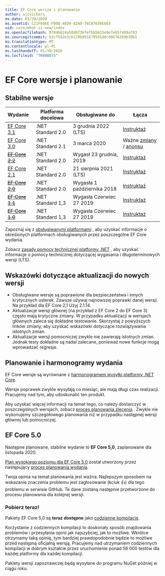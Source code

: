```yaml
---
title: EF Core wersje i planowanie
author: ajcvickers
ms.date: 01/29/2020
ms.assetid: C21F89EE-FB08-4ED9-A2A0-76CB7656E6E4
uid: core/what-is-new/index
ms.openlocfilehash: 0704b624a50d0736fefbb5633e9e7e657499a703
ms.sourcegitcommit: b3cf5d2e3cb170b9916795d1d8c88678269639b1
ms.translationtype: MT
ms.contentlocale: pl-PL
ms.lasthandoff: 01/30/2020
ms.locfileid: "76888075"
---
```

# <a name="ef-core-releases-and-planning"></a>EF Core wersje i planowanie

## <a name="stable-releases"></a>Stabilne wersje

| Wydanie | Platforma docelowa | Obsługiwane do | Łącza
|:--------|------------------|-----------------|------
| [EF Core 3,1](https://www.nuget.org/packages/Microsoft.EntityFrameworkCore/3.1.1) | .NET Standard 2.0 | 3 grudnia 2022 (LTS) | [Instruktaż](https://devblogs.microsoft.com/dotnet/announcing-entity-framework-core-3-1-and-entity-framework-6-4/)
| [EF Core 3,0](https://www.nuget.org/packages/Microsoft.EntityFrameworkCore/3.0.1) | .NET Standard 2.1 | 3 marca 2020 | Ważne [zmiany](ef-core-3.0/breaking-changes.md) / [anonsu](https://devblogs.microsoft.com/dotnet/announcing-ef-core-3-0-and-ef-6-3-general-availability/)
| ~~[EF Core 2,2](https://www.nuget.org/packages/Microsoft.EntityFrameworkCore/2.2.6)~~ | .NET Standard 2.0 | Wygasł 23 grudnia, 2019 | [Instruktaż](https://devblogs.microsoft.com/dotnet/announcing-entity-framework-core-2-2/)
| [EF Core 2.1](https://www.nuget.org/packages/Microsoft.EntityFrameworkCore/2.1.14) | .NET Standard 2.0 | 21 sierpnia 2021 (LTS) | [Instruktaż](https://devblogs.microsoft.com/dotnet/announcing-entity-framework-core-2-1/)
| ~~[EF Core 2,0](https://www.nuget.org/packages/Microsoft.EntityFrameworkCore/2.0.3)~~ | .NET Standard 2.0 | Wygasła 1 października 2018 | [Instruktaż](https://devblogs.microsoft.com/dotnet/announcing-entity-framework-core-2-0/)
| ~~[EF Core 1,1](https://www.nuget.org/packages/Microsoft.EntityFrameworkCore/1.1.6)~~ | .NET Standard 1,3 | Wygasła Czerwiec 27 2019 | [Instruktaż](https://devblogs.microsoft.com/dotnet/announcing-entity-framework-core-1-1/)
| ~~[EF Core 1,0](https://www.nuget.org/packages/Microsoft.EntityFrameworkCore/1.0.6)~~ | .NET Standard 1,3 | Wygasła Czerwiec 27 2019 | [Instruktaż](https://devblogs.microsoft.com/dotnet/entity-framework-core-1-0-0-available/)

Zapoznaj się z [obsługiwanymi platformami](../platforms/index.md) , aby uzyskać informacje o określonych platformach obsługiwanych przez poszczególne EF Core wydania.

Zobacz [zasady pomocy technicznej platformy .NET](https://dotnet.microsoft.com/platform/support/policy/dotnet-core) , aby uzyskać informacje o pomocy technicznej dotyczącej wygasania i długoterminowych wersji (LTS).

## <a name="guidance-on-updating-to-new-releases"></a>Wskazówki dotyczące aktualizacji do nowych wersji

* Obsługiwane wersje są poprawione dla bezpieczeństwa i innych krytycznych usterek. Zawsze używaj najnowszej poprawki danej wersji. Na przykład dla EF Core 2,1 Użyj 2.1.14.
* Aktualizacje wersji głównej (na przykład z EF Core 2 do EF Core 3) często mają krytyczne zmiany. W przypadku aktualizacji w wersjach głównych zaleca się dokładne testowanie. Skorzystaj z powyższych linków zmiany, aby uzyskać wskazówki dotyczące rozwiązywania istotnych zmian.
* Aktualizacje wersji pomocniczej zwykle nie zawierają istotnych zmian. Jednak testy dokładne są nadal zalecane, ponieważ nowe funkcje mogą wprowadzać regresje.

## <a name="release-planning-and-schedules"></a>Planowanie i harmonogramy wydania

EF Core wersje są wyrównane z [harmonogramem wysyłki platformy .NET Core](https://github.com/dotnet/core/blob/master/roadmap.md).

Wersje poprawek zwykle wysyłają co miesiąc, ale mają długi czas realizacji.
Pracujemy nad tym, aby udoskonalić ten produkt.

Aby uzyskać więcej informacji na temat tego, co należy dostarczyć w poszczególnych wersjach, zobacz [proces planowania zlecenia](release-planning.md) .
Zwykle nie wykonujemy szczegółowego planowania niż w przypadku następnej wersji głównej lub pomocniczej.

## <a name="ef-core-50"></a>EF Core 5.0

Następne planowane, stabilne wydanie to **EF Core 5,0**, zaplanowane dla listopada 2020.

[Plan wysokiego poziomu dla EF Core 5,0](ef-core-5.0/plan.md) został utworzony przez następujący [proces planowania wydania](release-planning.md).

Twoja opinia na temat planowania jest ważna.
Najlepszym sposobem na wskazanie znaczenia problemu jest zagłosowanie (kciuk 👍) dla tego problemu w serwisie GitHub.
Te dane zostaną następnie przetworzone do procesu planowania dla kolejnej wersji.

### <a name="get-it-now"></a>Pobierz teraz!

Pakiety EF Core 5,0 są **teraz dostępne** jako [codzienne kompilacje](https://github.com/aspnet/AspNetCore/blob/master/docs/DailyBuilds.md). 

Korzystanie z codziennych kompilacji to doskonały sposób znajdowania problemów i przesyłania opinii jak najszybciej, jak to możliwe.
Wkrótce otrzymamy taką opinię, tym bardziej prawdopodobnie będzie to możliwe przed następną oficjalną wersją.
Pracujemy nad utrzymaniem codziennych kompilacji w dobrym kształcie przez uruchomienie ponad 56 000 testów dla każdej platformy dla każdej kompilacji.

Pakiety wersji zapoznawczej będą wysyłane do programu NuGet później w ciągu roku.

